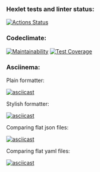 ### Hexlet tests and linter status:
[![Actions Status](https://github.com/B1ckbeard/frontend-project-46/workflows/hexlet-check/badge.svg)](https://github.com/B1ckbeard/frontend-project-46/actions)
### Codeclimate:
[![Maintainability](https://api.codeclimate.com/v1/badges/c77c578388564fc31e04/maintainability)](https://codeclimate.com/github/B1ckbeard/frontend-project-46/maintainability)
[![Test Coverage](https://api.codeclimate.com/v1/badges/c77c578388564fc31e04/test_coverage)](https://codeclimate.com/github/B1ckbeard/frontend-project-46/test_coverage)
### Asciinema:
Plain formatter:

[![asciicast](https://asciinema.org/a/TRO1s3hoXbbOANKJ2yE8vz2RH.svg)](https://asciinema.org/a/TRO1s3hoXbbOANKJ2yE8vz2RH)

Stylish formatter:

[![asciicast](https://asciinema.org/a/D6XOc9CAm5xH2nB3pQ8JP1dGq.svg)](https://asciinema.org/a/D6XOc9CAm5xH2nB3pQ8JP1dGq)

Comparing flat json files:

[![asciicast](https://asciinema.org/a/oM5TwVCiXLbNvossU7Xwcvy0t.svg)](https://asciinema.org/a/oM5TwVCiXLbNvossU7Xwcvy0t)

Comparing flat yaml files:

[![asciicast](https://asciinema.org/a/J8DP1NSM2Q6ysdAo0eYbD3qTD.svg)](https://asciinema.org/a/J8DP1NSM2Q6ysdAo0eYbD3qTD)
